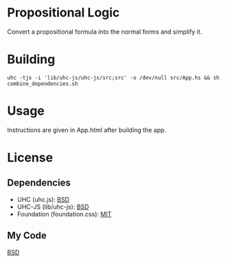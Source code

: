 # Propositional Logic
Convert a propositional formula into the normal forms and simplify it.

# Building
    uhc -tjs -i 'lib/uhc-js/uhc-js/src;src' -o /dev/null src/App.hs && sh combine_dependencies.sh

# Usage
Instructions are given in App.html after building the app.

# License
## Dependencies
* UHC (uhc.js): [BSD](https://github.com/UU-ComputerScience/uhc/blob/master/EHC/LICENSE)
* UHC-JS (lib/uhc-js): [BSD](https://github.com/UU-ComputerScience/uhc-js/blob/master/uhc-js/LICENSE)
* Foundation (foundation.css): [MIT](https://github.com/zurb/foundation/blob/master/LICENSE)

## My Code
[BSD](LICENSE)